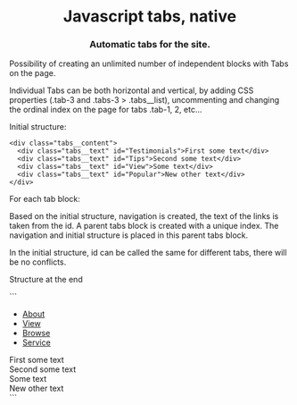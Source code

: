 <h1 align="center">Javascript tabs, native</a> 
<h3 align="center">Automatic tabs for the site.</h3>

<p>Possibility of creating an unlimited number of independent blocks with Tabs on the page.</p>
<p>Individual Tabs can be both horizontal and vertical, by adding CSS properties (.tab-3 and .tabs-3 > .tabs__list), uncommenting and changing the ordinal index on the page for tabs .tab-1, 2, etc...</p>
<p>Initial structure:</p>

```
<div class="tabs__content"> 
  <div class="tabs__text" id="Testimonials">First some text</div>
  <div class="tabs__text" id="Tips">Second some text</div>
  <div class="tabs__text" id="View">Some text</div>
  <div class="tabs__text" id="Popular">New other text</div>
</div>
```









<p>For each tab block:</p>
<p>Based on the initial structure, navigation is created, the text of the links is taken from the id. A parent tabs block is created with a unique index. The navigation and initial structure is placed in this parent tabs block.</p>
<p>In the initial structure, id can be called the same for different tabs, there will be no conflicts.</p>
<p>Structure at the end</p>
```
<div class="tabs-0"> 
  <ul class="tabs__list"> 
    <li class="tabs__item"> 
      <a href="#" class="tabs__link">About</a> 
    </li> 
    <li class="tabs__item"> 
      <a href="#" class="tabs__link">View</a> 
    </li> 
    <li class="tabs__item"> 
      <a href="#" class="tabs__link">Browse</a> 
    </li> 
    <li class="tabs__item"> 
      <a href="#" class="tabs__link">Service</a> 
    </li> 
  </ul>	
  <div class="tabs__content"> 
    <div class="tabs__text" id="Testimonials">First some text</div>
    <div class="tabs__text" id="Tips">Second some text</div>
    <div class="tabs__text" id="View">Some text</div>
    <div class="tabs__text" id="Popular">New other text</div> 
  </div> 
</div>
```

